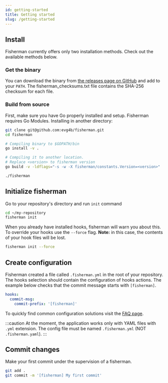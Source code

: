 ```yaml
---
id: getting-started
title: Getting started
slug: /getting-started
---
```

## Install

Fisherman currently offers only two installation methods. Check out the available methods below.

### Get the binary

You can download the binary from [the releases page on GitHub](https://github.com/evg4b/fisherman/releases)
and add to your `PATH`. The fisherman_checksums.txt file contains the SHA-256 checksum for each file.

### Build from source

First, make sure you have Go properly installed and setup. Fisherman requires Go Modules.
Installing in another directory:

```bash
git clone git@github.com:evg4b/fisherman.git
cd fisherman

# Compiling binary to $GOPATH/bin
go install -v .

# Compiling it to another location.
# Replace <version> to fisherman version
go build -v -ldflags="-s -w -X fisherman/constants.Version=<version>"

./fisherman
```

## Initialize fisherman

Go to your repository's directory and run `init` command

```bash
cd ~/my-repository
fisherman init
```

When you already have installed hooks, fisherman will warn you about this.
To override your hooks use the `--force` flag. **Note:** in this case,
the contents of your hook files will be lost.

```bash
fisherman init --force
```

## Create configuration

Fisherman created a file called `.fisherman.yml` in the root of your repository.
The hooks selection should contain the configuration of hooks actions.
The example below checks that the commit message starts with `[fisherman]`.

```yaml
hooks:
  commit-msg:
    commit-prefix: '[fisherman]'
```

To quickly find common configuration solutions visit the [FAQ page](./faq.md).

:::caution
At the moment, the application works only with YAML files with `.yml` extension.
The config file must be named `.fisherman.yml` (NOT `.fisherman.yaml`).
:::

## Commit changes

Make your first commit under the supervision of a fisherman.

```bash
git add .
git commit -m '[fisherman] My first commit'
```
